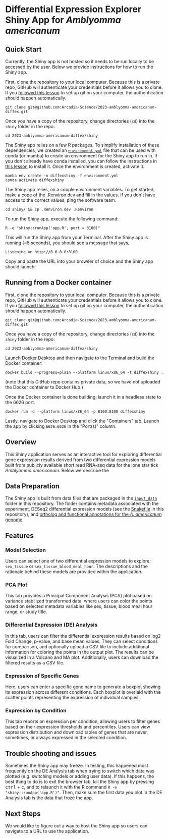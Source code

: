 # Differential Expression Explorer Shiny App for _Amblyomma americanum_

## Quick Start

Currently, the Shiny app is not hosted so it needs to be run locally to be accessed by the user.
Below we provide instructions for how to run the Shiny app.

First, clone the repository to your local computer.
Because this is a private repo, GitHub will authenticate your credentials before it allows you to clone.
If you [followed this lesson](https://training.arcadiascience.com/workshops/20220920-intro-to-git-and-github/lesson/) to set up git on your computer, the authentication should happen automatically.

```
git clone git@github.com:Arcadia-Science/2023-amblyomma-americanum-diffex.git
```

Once you have a copy of the repository, change directories (`cd`) into the `shiny` folder in the repo:

```
cd 2023-amblyomma-americanum-diffex/shiny
```

The Shiny app relies on a few R packages.
To simplify installation of these dependencies, we created an [`environment.yml`](./environment.yml) file that can be used with conda (or mamba) to create an environment for the Shiny app to run in.
If you don't already have conda installed, you can follow the instructions in [this lesson](https://training.arcadiascience.com/arcadia-users-group/20221017-conda/lesson/) to install it.
Once the environment is created, activate it.

```
mamba env create -n diffexshiny -f environment.yml
conda activate diffexshiny
```

The Shiny app relies, on a couple environment variables. To get started, make a cope of the [.Renviron.dev](/shiny/.Renvrion.dev) and fill in the values. If you don't have access to the correct values, ping the software team.

```
cd shiny/ && cp .Renviron.dev .Renviron
```

To run the Shiny app, execute the following command:

```
R -e "shiny::runApp('app.R', port = 8100)"
```

This will run the Shiny app from your Terminal.
After the Shiny app is running (~5 seconds), you should see a message that says,

```
Listening on http://0.0.0.0:8100
```

Copy and paste the URL into your browser of choice and the Shiny app should launch!

## Running from a Docker container

First, clone the repository to your local computer.
Because this is a private repo, GitHub will authenticate your credentials before it allows you to clone.
If you [followed this lesson](https://training.arcadiascience.com/workshops/20220920-intro-to-git-and-github/lesson/) to set up git on your computer, the authentication should happen automatically.

```
git clone git@github.com:Arcadia-Science/2023-amblyomma-americanum-diffex.git
```

Once you have a copy of the repository, change directories (`cd`) into the `shiny` folder in the repo:

```
cd 2023-amblyomma-americanum-diffex/shiny
```

Launch Docker Desktop and then navigate to the Terminal and build the Docker container:

```
docker build --progress=plain --platform linux/x86_64 -t diffexshiny .
```

(note that this GitHub repo contains private data, so we have not uploaded the Docker container to Docker Hub.)

Once the Docker container is done building, launch it in a headless state to the 6626 port.

```
docker run -d --platform linux/x86_64 -p 8100:8100 diffexshiny
```

Lastly, navigate to Docker Desktop and click the "Containers" tab.
Launch the app by clicking `6626:6626` in the "Port(s)" column.

## Overview

This Shiny application serves as an interactive tool for exploring differential gene expression results derived from two differential expression models built from publicly available short read RNA-seq data for the lone star tick _Amblyomma americanum_.
Below we describe the

## Data Preparation

The Shiny app is built from data files that are packaged in the [`input_data`](./input_data) folder in this repository.
The folder contains metadata associated with the experiment, DESeq2 differential expression models (see the [Snakefile](../Snakefile) in this repository), and [ortholog and functional annotations for the _A. americanum_ genome](https://github.com/Arcadia-Science/protein-data-curation).

## Features

### Model Selection

Users can select one of two differential expression models to explore: `sex_tissue` or `sex_tissue_blood_meal_hour`.
The descriptions and the rationale behind these models are provided within the application.

### PCA Plot

This tab provides a Principal Component Analysis (PCA) plot based on variance stabilized transformed data, where users can color the points based on selected metadata variables like sex, tissue, blood meal hour range, or study title.

### Differential Expression (DE) Analysis

In this tab, users can filter the differential expression results based on log2 Fold Change, p-value, and base mean values.
They can select conditions for comparison, and optionally upload a CSV file to include additional information for coloring the points in the output plot.
The results can be visualized in a Volcano and MA plot.
Additionally, users can download the filtered results as a CSV file.

### Expression of Specific Genes

Here, users can enter a specific gene name to generate a boxplot showing its expression across different conditions.
Each boxplot is overlaid with the scatter points representing the expression of individual samples.

### Expression by Condition

This tab reports on expression per condition, allowing users to filter genes based on their expression thresholds and percentiles.
Users can view expression distribution and download tables of genes that are never, sometimes, or always expressed in the selected condition.

## Trouble shooting and issues

Sometimes the Shiny app may freeze.
In testing, this happened most frequently on the DE Analysis tab when trying to switch which data was plotted (e.g. switching models or adding user data).
If this happens, the best thing to do is to exit the browser tab, kill the Shiny app by pressing <kbd>ctrl</kbd> + <kbd>c</kbd>, and to relaunch it with the R command `R -e "shiny::runApp('app.R')"`.
Then, make sure the first data you plot in the DE Analysis tab is the data that froze the app.

## Next Steps

We would like to figure out a way to host the Shiny app so users can navigate to a URL to use the application.
